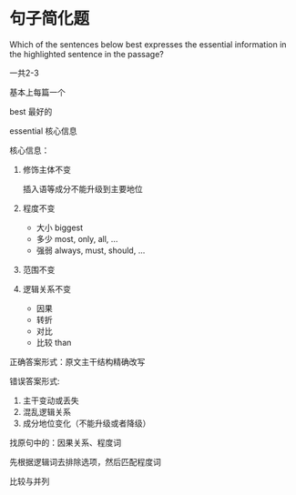 # 句子简化题

Which of the sentences below best expresses the essential information in the highlighted sentence in the passage?

一共2-3

基本上每篇一个



best 最好的

essential 核心信息





核心信息：

1. 修饰主体不变

   插入语等成分不能升级到主要地位

2. 程度不变

   - 大小 biggest
   - 多少 most, only, all, ...
   - 强弱 always, must, should, ...

3. 范围不变

4. 逻辑关系不变

   - 因果
   - 转折
   - 对比
   - 比较 than

   

正确答案形式：原文主干结构精确改写

错误答案形式: 

1. 主干变动或丢失
2. 混乱逻辑关系
3. 成分地位变化（不能升级或者降级）



找原句中的：因果关系、程度词

先根据逻辑词去排除选项，然后匹配程度词



比较与并列

